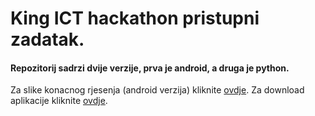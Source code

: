 # King ICT hackathon pristupni zadatak.

#### Repozitorij sadrzi dvije verzije, prva je android, a druga je python.

Za slike konacnog rjesenja (android verzija) kliknite [ovdje](https://github.com/ivanrezic/changecode/tree/master/screenshots).
Za download aplikacije kliknite [ovdje](https://github.com/ivanrezic/changecode/raw/master/tasks%20and%20apk/KingICTApp.apk).
